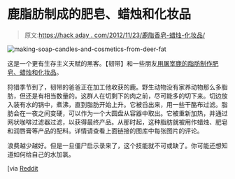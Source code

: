 # 鹿脂肪制成的肥皂、蜡烛和化妆品

> 原文:[https://hack aday . com/2012/11/23/鹿脂香皂-蜡烛-化妆品/](https://hackaday.com/2012/11/23/soap-candles-and-toiletries-from-deer-fat/)

![](../Images/9d57a663b83f26dc9da0154f1263a815.png "making-soap-candles-and-cosmetics-from-deer-fat")

这是一个更有生存主义天赋的黑客。【韧带】和一些朋友[用屠宰鹿的脂肪制作肥皂、蜡烛和化妆品](http://imgur.com/a/Fxf2I)。

狩猎季节到了，韧带的爸爸正在加工他收获的鹿。野生动物没有家养动物那么多脂肪，但还是有相当数量的。这群人在切剩下的肉之前，尽可能多的切下来。切边放入装有水的锅中，煮沸，直到脂肪开始上升。它被舀出来，用一些干酪布过滤。脂肪会在一夜之间变硬，可以作为一个大圆盘从容器中取出。它被重新加热，并通过网状咖啡过滤器过滤，以获得最终产品。从那时起，这种脂肪就被用作蜡烛、肥皂和润唇膏等产品的配料。详情请查看上面链接的图库中每张图片的评论。

浪费越少越好。但是一旦僵尸启示录来了，这个技能就不可或缺了。你可能还想知道如何给自己的水加氯。

[via [Reddit](http://www.reddit.com/r/somethingimade/comments/13n9yv/we_made_candles_soap_and_salve_from_deer_fat/)